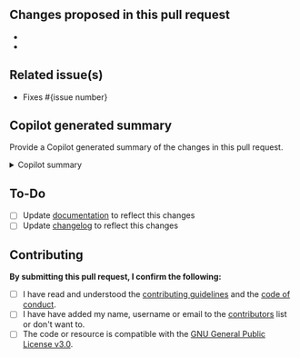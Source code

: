## Changes proposed in this pull request

-
-

## Related issue(s)

- Fixes #{issue number}

## Copilot generated summary

Provide a Copilot generated summary of the changes in this pull request.

<details>
<summary>Copilot summary</summary>

{generated summary}

</details>

## To-Do

- [ ] Update [documentation](https://github.com/BornToBeRoot/NETworkManager/tree/main/docs/Documentation) to reflect this changes
- [ ] Update [changelog](https://github.com/BornToBeRoot/NETworkManager/tree/main/docs/Changelog) to reflect this changes

## Contributing

**By submitting this pull request, I confirm the following:**

- [ ] I have read and understood the [contributing guidelines](https://github.com/BornToBeRoot/NETworkManager/blob/main/CONTRIBUTING.md) and the [code of conduct](https://github.com/BornToBeRoot/NETworkManager/blob/main/CODE_OF_CONDUCT.md).
- [ ] I have have added my name, username or email to the [contributors](https://github.com/BornToBeRoot/NETworkManager/blob/main/Contributors.md) list or don't want to.
- [ ] The code or resource is compatible with the [GNU General Public License v3.0](https://github.com/BornToBeRoot/NETworkManager/blob/main/LICENSE).

